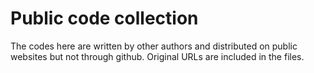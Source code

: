 # Public code collection
The codes here are written by other authors and distributed on public websites but not through github. Original URLs are included in the files.
